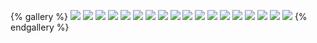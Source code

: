 {% gallery %}
![](/images/teacher1/1.职业理念.png)
![](/images/teacher1/2.教育观.png)
![](/images/teacher1/3.学生观.png)
![](/images/teacher1/4.教师观.png)
![](/images/teacher1/5.职业道德.png)
![](/images/teacher1/6.教师职业行为.png)
![](/images/teacher1/7.阅读理解.png)
![](/images/teacher1/8.法律法规.png)
![](/images/teacher1/9.教育法-总则.png)
![](/images/teacher1/9.教育法-总则1.png)
![](/images/teacher1/10.教育基本制度.png)
![](/images/teacher1/11.学校及其他教育机构.png)
![](/images/teacher1/12.教师与其他教育工作者.png)
![](/images/teacher1/13.受教育者.png)
![](/images/teacher1/14.教育与社会.png)
![](/images/teacher1/15.教育投入和条件保障.png)
![](/images/teacher1/16.教育法-法律责任.png)
![](/images/teacher1/17.教育法修订补丁.png)
{% endgallery %}